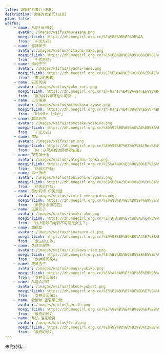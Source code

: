 ```yaml
---
title: 诡锋的老婆们(迫真)
description: 诡锋的老婆们(迫真)
plum: false
waifus:
    - name: 丛雨(有地绫)
      avatar: /images/waifus/murasame.png
      moegirlLink: https://zh.moegirl.org.cn/%E4%B8%9B%E9%9B%A8
      from: 「千恋万花」
    - name: 常陆茉子
      avatar: /images/waifus/hitachi-mako.png
      moegirlLink: https://zh.moegirl.org.cn/%E5%B8%B8%E9%99%86%E8%8C%89%E5%AD%90
      from: 「千恋万花」
    - name: 绫地宁宁
      avatar: /images/waifus/ayachi-nene.png
      moegirlLink: https://zh.moegirl.org.cn/%E7%BB%AB%E5%9C%B0%E5%AE%81%E5%AE%81
      from: 「魔女的夜宴」
    - name: 五更琉璃
      avatar: /images/waifus/goko-ruri.png
      moegirlLink: https://zh.moegirl.org.cn/zh-hans/%E4%BA%94%E6%9B%B4%E7%90%89%E7%92%83
      from: 「我的妹妹哪有这么可爱！」
    - name: 三司绫濑
      avatar: /images/waifus/mitsukasa-ayase.png
      moegirlLink: https://zh.moegirl.org.cn/zh-hans/%E4%B8%89%E5%8F%B8%E7%BB%AB%E6%BF%91
      from: 「Riddle Joker」
    - name: 朝武芳乃
      avatar: /images/waifus/tomotake-yoshino.png
      moegirlLink: https://zh.moegirl.org.cn/%E6%9C%9D%E6%AD%A6%E8%8A%B3%E4%B9%83
      from: 「千恋万花」
    - name: 蕾姆
      avatar: /images/waifus/rem.png
      moegirlLink: https://zh.moegirl.org.cn/%E9%9B%B7%E5%A7%86(Re:%E4%BB%8E%E9%9B%B6%E5%BC%80%E5%A7%8B%E7%9A%84%E5%BC%82%E4%B8%96%E7%95%8C%E7%94%9F%E6%B4%BB)#
      from: 「Re：从零开始的异世界生活」
    - name: 夜刀神十香
      avatar: /images/waifus/yatogami-tohka.png
      moegirlLink: https://zh.moegirl.org.cn/%E5%A4%9C%E5%88%80%E7%A5%9E%E5%8D%81%E9%A6%99
      from: 「约会大作战」
    - name: 鸢一折纸
      avatar: /images/waifus/tobiichi-origami.png
      moegirlLink: https://zh.moegirl.org.cn/%E9%B8%A2%E4%B8%80%E6%8A%98%E7%BA%B8
      from: 「约会大作战」
    - name: 薇尔莉特·伊芙加登
      avatar: /images/waifus/violet-evergarden.png
      moegirlLink: https://zh.moegirl.org.cn/%E8%96%87%E5%B0%94%E8%8E%89%E7%89%B9%C2%B7%E4%BC%8A%E8%8A%99%E5%8A%A0%E7%99%BB
      from: 「紫罗兰永恒花园」
    - name: 玉置亚子
      avatar: /images/waifus/tamaki-ako.png
      moegirlLink: https://zh.moegirl.org.cn/%E7%8E%89%E7%BD%AE%E4%BA%9A%E5%AD%90
      from: 「线上游戏的老婆不可能是女生？」
    - name: 雏鹤爱
      avatar: /images/waifus/hinatsuru-ai.png
      moegirlLink: https://zh.moegirl.org.cn/%E9%9B%8F%E9%B9%A4%E7%88%B1
      from: 「龙王的工作」
    - name: 久慈川理世
      avatar: /images/waifus/kujikawa-rise.png
      moegirlLink: https://zh.moegirl.org.cn/%E4%B9%85%E6%85%88%E5%B7%9D%E7%90%86%E4%B8%96
      from: 「女神异闻录4」
    - name: 天城雪子
      avatar: /images/waifus/amagi-yukiko.png
      moegirlLink: https://zh.moegirl.org.cn/%E5%A4%A9%E5%9F%8E%E9%9B%AA%E5%AD%90
      from: 「女神异闻录4」
    - name: 岳羽由加莉
      avatar: /images/waifus/takeba-yukari.png
      moegirlLink: https://zh.moegirl.org.cn/%E5%B2%B3%E7%BE%BD%E7%94%B1%E5%8A%A0%E8%8E%89
      from: 「女神异闻录3」
    - name: 爱丽丝·盖恩斯巴勒
      avatar: /images/waifus/aerith.png
      moegirlLink: https://zh.moegirl.org.cn/%E7%88%B1%E4%B8%BD%E4%B8%9D%C2%B7%E7%9B%96%E6%81%A9%E6%96%AF%E5%B7%B4%E5%8B%92
      from: 「最终幻想7」
    - name: 蒂法·洛克哈特
      avatar: /images/waifus/tifa.png
      moegirlLink: https://zh.moegirl.org.cn/%E8%92%82%E6%B3%95%C2%B7%E6%B4%9B%E5%85%8B%E5%93%88%E7%89%B9
      from: 「最终幻想7」
---
```


<SubNav />

<Waifu :waifus="frontmatter.waifus"/>

未完待续...
